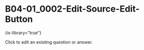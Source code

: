 # B04-01_0002-Edit-Source-Edit-Button

{is-library="true"}

<snippet id="B04-01_0002-Edit-Source-Edit-Button_snippet">



Click to edit an existing question or answer.


</snippet>